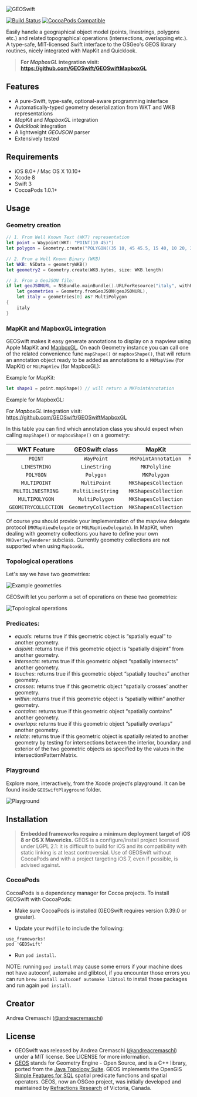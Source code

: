 ![GEOSwift](/README-images/GEOSwift-header.png)  

[![Build Status](https://travis-ci.org/andreacremaschi/GEOSwift.svg?branch=develop)](https://travis-ci.org/andreacremaschi/GEOSwift.svg?branch=develop)
[![CocoaPods Compatible](https://img.shields.io/cocoapods/v/GEOSwift.svg)](https://img.shields.io/cocoapods/v/GEOSwift.svg)

Easily handle a geographical object model (points, linestrings, polygons etc.) and related topographical operations (intersections, overlapping etc.).  
A type-safe, MIT-licensed Swift interface to the OSGeo's GEOS library routines, nicely integrated with MapKit and Quicklook.

> **For *MapboxGL* integration visit: https://github.com/GEOSwift/GEOSwiftMapboxGL**

## Features

* A pure-Swift, type-safe, optional-aware programming interface
* Automatically-typed geometry deserialization from WKT and WKB representations
* *MapKit* and *MapboxGL* integration
* *Quicklook* integration
* A lightweight *GEOJSON* parser
* Extensively tested

## Requirements

* iOS 8.0+ / Mac OS X 10.10+
* Xcode 8
* Swift 3
* CocoaPods 1.0.1+

## Usage

### Geometry creation

```swift
// 1. From Well Known Text (WKT) representation
let point = Waypoint(WKT: "POINT(10 45)")
let polygon = Geometry.create("POLYGON((35 10, 45 45.5, 15 40, 10 20, 35 10),(20 30, 35 35, 30 20, 20 30))")

// 2. From a Well Known Binary (WKB)
let WKB: NSData = geometryWKB()
let geometry2 = Geometry.create(WKB.bytes, size: WKB.length)

// 3. From a GeoJSON file:
if let geoJSONURL = NSBundle.mainBundle().URLForResource("italy", withExtension: "geojson"),
    let geometries = Geometry.fromGeoJSON(geoJSONURL),
    let italy = geometries[0] as? MultiPolygon
{
    italy
}
```

### MapKit and MapboxGL integration

GEOSwift makes it easy generate annotations to display on a mapview using Apple MapKit and [MapboxGL](https://github.com/mapbox/mapbox-gl-native/).
On each Geometry instance you can call one of the related convenience func `mapShape()` or `mapboxShape()`, that will return an annotation object ready to be added as annotations to a `MKMapView` (for MapKit) or `MGLMapView` (for MapboxGL):

Example for MapKit:

```swift
let shape1 = point.mapShape() // will return a MKPointAnnotation
```

Example for MapboxGL:

For *MapboxGL* integration visit: https://github.com/GEOSwift/GEOSwiftMapboxGL

In this table you can find which annotation class you should expect when calling `mapShape()` or `mapboxShape()` on a geometry:

| WKT Feature | GEOSwift class | MapKit | MapboxGL |
|:------------------:|:-------------:|:-----------------:|:-----------------:|
| `POINT` | `WayPoint` | `MKPointAnnotation` | `MGLPointAnnotation` |
| `LINESTRING` | `LineString` | `MKPolyline` | `MGLPolyline` |
| `POLYGON` | `Polygon` | `MKPolygon` | `MGLPolygon` |
| `MULTIPOINT` | `MultiPoint` | `MKShapesCollection` | `not supported` |
| `MULTILINESTRING` | `MultiLineString` | `MKShapesCollection` | `not supported` |
| `MULTIPOLYGON` | `MultiPolygon` | `MKShapesCollection` | `not supported` |
| `GEOMETRYCOLLECTION` | `GeometryCollection` | `MKShapesCollection` | `not supported` |

Of course you should provide your implementation of the mapview delegate protocol (`MKMapViewDelegate` or `MGLMapViewDelegate`).
In MapKit, when dealing with geometry collections you have to define your own `MKOverlayRenderer` subclass.
Currently geometry collections are not supported when using `MapboxGL`.

### Topological operations

Let's say we have two geometries:

![Example geometries](/README-images/geometries.png)

GEOSwift let you perform a set of operations on these two geometries:

![Topological operations](/README-images/topological-operations.png)

### Predicates:

* _equals_: returns true if this geometric object is “spatially equal” to another geometry.
* _disjoint_: returns true if this geometric object is “spatially disjoint” from another geometry.
* _intersects_: returns true if this geometric object “spatially intersects” another geometry.
* _touches_: returns true if this geometric object “spatially touches” another geometry.
* _crosses_: returns true if this geometric object “spatially crosses’ another geometry.
* _within_: returns true if this geometric object is “spatially within” another geometry.
* _contains_: returns true if this geometric object “spatially contains” another geometry.
* _overlaps_: returns true if this geometric object “spatially overlaps” another geometry.
* _relate_: returns true if this geometric object is spatially related to another geometry by testing for intersections between the interior, boundary and exterior of the two geometric objects as specified by the values in the intersectionPatternMatrix.


### Playground

Explore more, interactively, from the Xcode project’s playground. It can be found inside `GEOSwiftPlayground` folder.

![Playground](/README-images/playground.png)

## Installation

> **Embedded frameworks require a minimum deployment target of iOS 8 or OS X Mavericks.**
> GEOS is a configure/install project licensed under LGPL 2.1: it is difficult to build for iOS and its compatibility with static linking is at least controversial. Use of GEOSwift without CocoaPods and with a project targeting iOS 7, even if possible, is advised against.

### CocoaPods

CocoaPods is a dependency manager for Cocoa projects. To install GEOSwift with CocoaPods:

* Make sure CocoaPods is installed (GEOSwift requires version 0.39.0 or greater).

* Update your `Podfile` to include the following:

```
use_frameworks!
pod 'GEOSwift'
```

* Run `pod install`.

NOTE: running `pod install` may cause some errors if your machine does not have autoconf, automake and glibtool, if you encounter those errors you can run `brew install autoconf automake libtool` to install those packages and run again `pod install`.

## Creator

Andrea Cremaschi ([@andreacremaschi](https://twitter.com/andreacremaschi))

## License

* GEOSwift was released by Andrea Cremaschi ([@andreacremaschi](https://twitter.com/andreacremaschi)) under a MIT license. See LICENSE for more information.
* [GEOS](http://trac.osgeo.org/geos/) stands for Geometry Engine - Open Source, and is a C++ library, ported from the [Java Topology Suite](http://sourceforge.net/projects/jts-topo-suite/). GEOS implements the OpenGIS [Simple Features for SQL](http://www.opengeospatial.org/standards/sfs) spatial predicate functions and spatial operators. GEOS, now an OSGeo project, was initially developed and maintained by [Refractions Research](http://www.refractions.net/) of Victoria, Canada.
